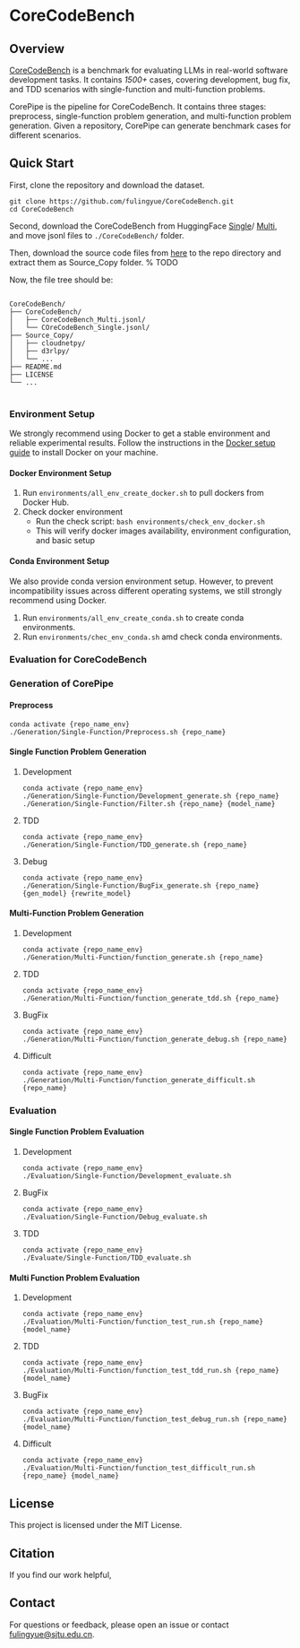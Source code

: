 # CoreCodeBench


## Overview
[CoreCodeBench](https://huggingface.co/datasets/tubehhh/CoreCodeBench-Single) is a benchmark for evaluating LLMs in real-world software development tasks. It contains *1500+* cases, covering development, bug fix, and TDD scenarios with single-function and multi-function problems.

CorePipe is the pipeline for CoreCodeBench. It contains three stages: preprocess, single-function problem generation, and multi-function problem generation. Given a repository, CorePipe can generate benchmark cases for different scenarios.




## Quick Start
First, clone the repository and download the dataset.
```
git clone https://github.com/fulingyue/CoreCodeBench.git
cd CoreCodeBench
```
Second, download the CoreCodeBench from HuggingFace [Single](https://huggingface.co/datasets/tubehhh/CoreCodeBench-Single)/ [Multi](https://huggingface.co/datasets/tubehhh/CoreCodeBench-Multi), and move jsonl files to `./CoreCodeBench/` folder.

Then, download the source code files from [here](https://huggingface.co/datasets/tubehhh/CoreCodeBench-Single/resolve/main/source_code.zip) to the repo directory and extract them as Source_Copy folder.
% TODO

Now, the file tree should be:
<pre>
<code>
CoreCodeBench/
├── CoreCodeBench/
│   ├── CoreCodeBench_Multi.jsonl/
│   └── COreCodeBench_Single.jsonl/
├── Source_Copy/
│   ├── cloudnetpy/
│   ├── d3rlpy/
│   └── ...
├── README.md
├── LICENSE
└── ...
</code>
</pre>


### Environment Setup
We strongly recommend using Docker to get a stable environment and reliable experimental results. Follow the instructions in the [Docker setup guide](https://docs.docker.com/engine/install/) to install Docker on your machine.

#### Docker Environment Setup
1. Run `environments/all_env_create_docker.sh` to pull dockers from Docker Hub.
2. Check docker environment
   - Run the check script: `bash environments/check_env_docker.sh`
   - This will verify docker images availability, environment configuration, and basic setup

#### Conda Environment Setup
We also provide conda version environment setup. However, to prevent incompatibility issues across different operating systems, we still strongly recommend using Docker.

1. Run `environments/all_env_create_conda.sh` to create conda environments.
2. Run `environments/chec_env_conda.sh` amd check conda environments.

### Evaluation for CoreCodeBench




### Generation of CorePipe
#### Preprocess
```
conda activate {repo_name_env}
./Generation/Single-Function/Preprocess.sh {repo_name}
```
#### Single Function Problem Generation
1. Development
    ```
    conda activate {repo_name_env}
    ./Generation/Single-Function/Development_generate.sh {repo_name}
    ./Generation/Single-Function/Filter.sh {repo_name} {model_name}
    ```
2. TDD
    ```
    conda activate {repo_name_env}
    ./Generation/Single-Function/TDD_generate.sh {repo_name}

    ```
3. Debug
    ```
    conda activate {repo_name_env}
    ./Generation/Single-Function/BugFix_generate.sh {repo_name} {gen_model} {rewrite_model}
    ```
#### Multi-Function Problem Generation
1. Development
    ```
    conda activate {repo_name_env}
    ./Generation/Multi-Function/function_generate.sh {repo_name}
    ```
2. TDD
    ```
    conda activate {repo_name_env}
    ./Generation/Multi-Function/function_generate_tdd.sh {repo_name}
    ```
3. BugFix
    ```
    conda activate {repo_name_env}
    ./Generation/Multi-Function/function_generate_debug.sh {repo_name}
    ```
4. Difficult
    ```
    conda activate {repo_name_env}
    ./Generation/Multi-Function/function_generate_difficult.sh {repo_name}
    ```

### Evaluation
#### Single Function Problem Evaluation
1. Development
    ```
    conda activate {repo_name_env}
    ./Evaluation/Single-Function/Development_evaluate.sh
    ```
2. BugFix
    ```
    conda activate {repo_name_env}
    ./Evaluation/Single-Function/Debug_evaluate.sh
    ```
3. TDD
    ```
    conda activate {repo_name_env}
    ./Evaluate/Single-Function/TDD_evaluate.sh
    ```
#### Multi Function Problem Evaluation
1. Development
    ```
    conda activate {repo_name_env}
    ./Evaluation/Multi-Function/function_test_run.sh {repo_name} {model_name}
    ```
2. TDD
    ```
    conda activate {repo_name_env}
    ./Evaluation/Multi-Function/function_test_tdd_run.sh {repo_name} {model_name}
    ```
3. BugFix
    ```
    conda activate {repo_name_env}
    ./Evaluation/Multi-Function/function_test_debug_run.sh {repo_name} {model_name}
    ```
4. Difficult
    ```
    conda activate {repo_name_env}
    ./Evaluation/Multi-Function/function_test_difficult_run.sh {repo_name} {model_name}
    ```

## License
This project is licensed under the MIT License.

## Citation
If you find our work helpful,

## Contact
For questions or feedback, please open an issue or contact fulingyue@sjtu.edu.cn.